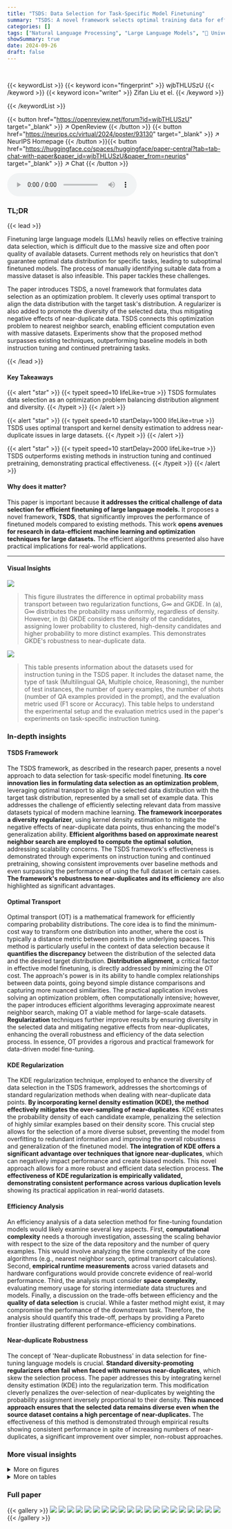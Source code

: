 ```yaml
---
title: "TSDS: Data Selection for Task-Specific Model Finetuning"
summary: "TSDS: A novel framework selects optimal training data for efficient large language model finetuning using only a few examples, boosting performance."
categories: []
tags: ["Natural Language Processing", "Large Language Models", "🏢 University of Wisconsin-Madison",]
showSummary: true
date: 2024-09-26
draft: false
---
```


<br>

{{< keywordList >}}
{{< keyword icon="fingerprint" >}} wjbTHLUSzU {{< /keyword >}}
{{< keyword icon="writer" >}} Zifan Liu et el. {{< /keyword >}}
 
{{< /keywordList >}}

{{< button href="https://openreview.net/forum?id=wjbTHLUSzU" target="_blank" >}}
↗ OpenReview
{{< /button >}}
{{< button href="https://neurips.cc/virtual/2024/poster/93130" target="_blank" >}}
↗ NeurIPS Homepage
{{< /button >}}{{< button href="https://huggingface.co/spaces/huggingface/paper-central?tab=tab-chat-with-paper&paper_id=wjbTHLUSzU&paper_from=neurips" target="_blank" >}}
↗ Chat
{{< /button >}}



<audio controls>
    <source src="https://ai-paper-reviewer.com/wjbTHLUSzU/podcast.wav" type="audio/wav">
    Your browser does not support the audio element.
</audio>


### TL;DR


{{< lead >}}

Finetuning large language models (LLMs) heavily relies on effective training data selection, which is difficult due to the massive size and often poor quality of available datasets.  Current methods rely on heuristics that don't guarantee optimal data distribution for specific tasks, leading to suboptimal finetuned models.  The process of manually identifying suitable data from a massive dataset is also infeasible. This paper tackles these challenges.

The paper introduces TSDS, a novel framework that formulates data selection as an optimization problem.  It cleverly uses optimal transport to align the data distribution with the target task's distribution. A regularizer is also added to promote the diversity of the selected data, thus mitigating negative effects of near-duplicate data.  TSDS connects this optimization problem to nearest neighbor search, enabling efficient computation even with massive datasets. Experiments show that the proposed method surpasses existing techniques, outperforming baseline models in both instruction tuning and continued pretraining tasks.

{{< /lead >}}


#### Key Takeaways

{{< alert "star" >}}
{{< typeit speed=10 lifeLike=true >}} TSDS formulates data selection as an optimization problem balancing distribution alignment and diversity. {{< /typeit >}}
{{< /alert >}}

{{< alert "star" >}}
{{< typeit speed=10 startDelay=1000 lifeLike=true >}} TSDS uses optimal transport and kernel density estimation to address near-duplicate issues in large datasets. {{< /typeit >}}
{{< /alert >}}

{{< alert "star" >}}
{{< typeit speed=10 startDelay=2000 lifeLike=true >}} TSDS outperforms existing methods in instruction tuning and continued pretraining, demonstrating practical effectiveness. {{< /typeit >}}
{{< /alert >}}

#### Why does it matter?
This paper is important because **it addresses the critical challenge of data selection for efficient finetuning of large language models.**  It proposes a novel framework, **TSDS**, that significantly improves the performance of finetuned models compared to existing methods.  This work **opens avenues for research in data-efficient machine learning and optimization techniques for large datasets.** The efficient algorithms presented also have practical implications for real-world applications.

------
#### Visual Insights



![](https://ai-paper-reviewer.com/wjbTHLUSzU/figures_5_1.jpg)

> This figure illustrates the difference in optimal probability mass transport between two regularization functions, G∞ and GKDE.  In (a), G∞ distributes the probability mass uniformly, regardless of density. However, in (b) GKDE considers the density of the candidates, assigning lower probability to clustered, high-density candidates and higher probability to more distinct examples. This demonstrates GKDE's robustness to near-duplicate data.





![](https://ai-paper-reviewer.com/wjbTHLUSzU/tables_6_1.jpg)

> This table presents information about the datasets used for instruction tuning in the TSDS paper. It includes the dataset name, the type of task (Multilingual QA, Multiple choice, Reasoning), the number of test instances, the number of query examples, the number of shots (number of QA examples provided in the prompt), and the evaluation metric used (F1 score or Accuracy). This table helps to understand the experimental setup and the evaluation metrics used in the paper's experiments on task-specific instruction tuning.





### In-depth insights


#### TSDS Framework
The TSDS framework, as described in the research paper, presents a novel approach to data selection for task-specific model finetuning.  **Its core innovation lies in formulating data selection as an optimization problem**, leveraging optimal transport to align the selected data distribution with the target task distribution, represented by a small set of example data.  This addresses the challenge of efficiently selecting relevant data from massive datasets typical of modern machine learning. **The framework incorporates a diversity regularizer**, using kernel density estimation to mitigate the negative effects of near-duplicate data points, thus enhancing the model's generalization ability.  **Efficient algorithms based on approximate nearest neighbor search are employed to compute the optimal solution**, addressing scalability concerns. The TSDS framework's effectiveness is demonstrated through experiments on instruction tuning and continued pretraining, showing consistent improvements over baseline methods and even surpassing the performance of using the full dataset in certain cases.  **The framework's robustness to near-duplicates and its efficiency** are also highlighted as significant advantages.

#### Optimal Transport
Optimal transport (OT) is a mathematical framework for efficiently comparing probability distributions.  The core idea is to find the minimum-cost way to transform one distribution into another, where the cost is typically a distance metric between points in the underlying spaces. This method is particularly useful in the context of data selection because it **quantifies the discrepancy** between the distribution of the selected data and the desired target distribution.  **Distribution alignment**, a critical factor in effective model finetuning, is directly addressed by minimizing the OT cost. The approach's power is in its ability to handle complex relationships between data points, going beyond simple distance comparisons and capturing more nuanced similarities. The practical application involves solving an optimization problem, often computationally intensive; however, the paper introduces efficient algorithms leveraging approximate nearest neighbor search, making OT a viable method for large-scale datasets.  **Regularization** techniques further improve results by ensuring diversity in the selected data and mitigating negative effects from near-duplicates, enhancing the overall robustness and efficiency of the data selection process. In essence, OT provides a rigorous and practical framework for data-driven model fine-tuning.

#### KDE Regularization
The KDE regularization technique, employed to enhance the diversity of data selection in the TSDS framework, addresses the shortcomings of standard regularization methods when dealing with near-duplicate data points.  **By incorporating kernel density estimation (KDE), the method effectively mitigates the over-sampling of near-duplicates**. KDE estimates the probability density of each candidate example, penalizing the selection of highly similar examples based on their density score. This crucial step allows for the selection of a more diverse subset, preventing the model from overfitting to redundant information and improving the overall robustness and generalization of the finetuned model.  **The integration of KDE offers a significant advantage over techniques that ignore near-duplicates**, which can negatively impact performance and create biased models.  This novel approach allows for a more robust and efficient data selection process.  **The effectiveness of KDE regularization is empirically validated, demonstrating consistent performance across various duplication levels** showing its practical application in real-world datasets.

#### Efficiency Analysis
An efficiency analysis of a data selection method for fine-tuning foundation models would likely examine several key aspects.  First, **computational complexity** needs a thorough investigation, assessing the scaling behavior with respect to the size of the data repository and the number of query examples.  This would involve analyzing the time complexity of the core algorithms (e.g., nearest neighbor search, optimal transport calculations). Second, **empirical runtime measurements** across varied datasets and hardware configurations would provide concrete evidence of real-world performance.  Third, the analysis must consider **space complexity**, evaluating memory usage for storing intermediate data structures and models.  Finally, a discussion on the trade-offs between efficiency and the **quality of data selection** is crucial.  While a faster method might exist, it may compromise the performance of the downstream task.  Therefore, the analysis should quantify this trade-off, perhaps by providing a Pareto frontier illustrating different performance-efficiency combinations.

#### Near-duplicate Robustness
The concept of 'Near-duplicate Robustness' in data selection for fine-tuning language models is crucial.  **Standard diversity-promoting regularizers often fail when faced with numerous near-duplicates**, which skew the selection process. The paper addresses this by integrating kernel density estimation (KDE) into the regularization term.  This modification cleverly penalizes the over-selection of near-duplicates by weighting the probability assignment inversely proportional to their density.  **This nuanced approach ensures that the selected data remains diverse even when the source dataset contains a high percentage of near-duplicates.** The effectiveness of this method is demonstrated through empirical results showing consistent performance in spite of increasing numbers of near-duplicates, a significant improvement over simpler, non-robust approaches.


### More visual insights

<details>
<summary>More on figures
</summary>


![](https://ai-paper-reviewer.com/wjbTHLUSzU/figures_21_1.jpg)

> This figure illustrates the difference in probability mass transport between two regularization functions: G∞ and GKDE.  In the G∞ scenario, probability mass is distributed uniformly to the nearest neighbors regardless of their density. In the GKDE scenario, the clustered candidates (x3, x4, x5), representing near-duplicates, receive less probability mass than the distinct candidates (x1, x2) because GKDE accounts for density, preventing oversampling of near-duplicates.


![](https://ai-paper-reviewer.com/wjbTHLUSzU/figures_23_1.jpg)

> This figure illustrates the difference in probability mass transport between two regularization functions: G∞ and GKDE.  In the G∞ case (left), probability mass is distributed uniformly among the nearest neighbors, without considering density. The GKDE case (right) shows that probability mass is assigned inversely proportionally to the density, preventing over-sampling of clustered, near-duplicate candidates.


</details>




<details>
<summary>More on tables
</summary>


![](https://ai-paper-reviewer.com/wjbTHLUSzU/tables_7_1.jpg)
> This table presents the results of instruction tuning experiments comparing three data selection methods: Rand (random selection), LESS (state-of-the-art gradient similarity-based selection), and the proposed TSDS method.  The performance (F1 score and accuracy) of two language models (LLAMA-2-7B and MISTRAL-7B) is evaluated on three tasks (TydiQA, MMLU, and BBH) with different data selection ratios (0.5%, 1.0%, 5%).  The 'Base' row shows the performance without finetuning, and the 'Full' row shows the performance using the full dataset.  The subscripts indicate standard deviations across three runs for each setting.

![](https://ai-paper-reviewer.com/wjbTHLUSzU/tables_8_1.jpg)
> This table presents the sizes of the training, validation, and test sets, along with the number of classes, for four different datasets used in the domain-specific continued pretraining experiments.  The datasets represent diverse domains, including biomedical, movie reviews, computer science, and news articles. The metrics used for evaluating performance are also listed.

![](https://ai-paper-reviewer.com/wjbTHLUSzU/tables_8_2.jpg)
> This table presents the results of instruction tuning experiments comparing three data selection methods: Random sampling, LESS (a state-of-the-art method), and the proposed TSDS method.  The performance is measured by F1 score (TydiQA) and accuracy (MMLU, BBH) across three different datasets (TydiQA, MMLU, BBH) and three selection ratios (0.5%, 1%, 5%).  The table shows the average performance and standard deviation across three runs with different random seeds for each method and selection ratio,  alongside the baseline results for the model without finetuning and with finetuning using the full dataset.

![](https://ai-paper-reviewer.com/wjbTHLUSzU/tables_20_1.jpg)
> This table presents the results of instruction tuning experiments, comparing the performance of three different data selection methods (Rand, LESS, and Ours) against a baseline (Base) and the full dataset (Full).  The comparison is done across three different datasets (TydiQA, MMLU, BBH) and two language models (LLaMA-2-7B and MISTRAL-7B), with varying dataset selection ratios (0.5%, 1%, 5%).  The F1 score and accuracy are reported as the evaluation metrics, along with standard deviations to indicate variability.

![](https://ai-paper-reviewer.com/wjbTHLUSzU/tables_20_2.jpg)
> This table lists the hyperparameters used for the continued pretraining stage of the experiments described in Section 5.2 of the paper.  The hyperparameters control various aspects of the training process, including the maximum length of input sequences, batch size, optimizer, weight decay parameters for Adam, warmup ratio, learning rate scheduler, and learning rate.

![](https://ai-paper-reviewer.com/wjbTHLUSzU/tables_22_1.jpg)
> This table compares the performance of the proposed TSDS method with the LESS baseline method for task-specific instruction tuning.  The experiment uses a dataset size of 4% of the candidate data repository and trains each model for only one epoch.  The table shows F1 scores and accuracy for three different tasks (TydiQA, MMLU, BBH) and two different language models (LLAMA-2-7B and MISTRAL-7B).  Subscripts indicate standard deviations.

![](https://ai-paper-reviewer.com/wjbTHLUSzU/tables_22_2.jpg)
> This table presents the results of instruction tuning experiments, comparing the performance of three different data selection methods against a baseline.  The methods are: randomly selecting data, using the LESS method (a state-of-the-art technique), and using the authors' proposed TSDS method.  The table shows F1 scores and accuracy for three different tasks (TydiQA, MMLU, and BBH) across different model sizes and data selection ratios (0.5%, 1%, and 5%).  The subscripts indicate standard deviations across three different runs with different random seeds, demonstrating the performance variability of each method.

![](https://ai-paper-reviewer.com/wjbTHLUSzU/tables_23_1.jpg)
> This table presents the results of experiments evaluating the impact of different kernel sizes on the performance of the KNN-KDE method.  The F1 scores for three downstream tasks (ChemProt, AGNews, IMDB) are shown, with standard deviations included to indicate the variability of the results.  The kernel sizes tested were 0.1, 0.3, and 0.5.

![](https://ai-paper-reviewer.com/wjbTHLUSzU/tables_23_2.jpg)
> This table presents the F1 scores achieved on four different downstream classification tasks (ChemProt, IMDB, SCIERC, AGNews) using three different data selection methods (Rand, DSIR, Ours) and three different sizes of annotated data (1K, 3K, 10K).  The 'Base' row shows the performance without data selection or continued pre-training.  The table highlights the improvements in F1 score obtained by using the proposed TSDS method compared to baseline methods.

![](https://ai-paper-reviewer.com/wjbTHLUSzU/tables_24_1.jpg)
> This table shows the average neighborhood size used by the KNN-Uniform and KNN-KDE algorithms for different values of the hyperparameter α.  The neighborhood size represents the number of nearest neighbors considered when selecting data for training. The numbers before the slash are the neighborhood sizes for KNN-Uniform, and the numbers after the slash are the neighborhood sizes for KNN-KDE.  The results are presented for three different datasets: ChemProt (1K), AGNews (3K), and IMDB (10K).

</details>




### Full paper

{{< gallery >}}
<img src="https://ai-paper-reviewer.com/wjbTHLUSzU/1.png" class="grid-w50 md:grid-w33 xl:grid-w25" />
<img src="https://ai-paper-reviewer.com/wjbTHLUSzU/2.png" class="grid-w50 md:grid-w33 xl:grid-w25" />
<img src="https://ai-paper-reviewer.com/wjbTHLUSzU/3.png" class="grid-w50 md:grid-w33 xl:grid-w25" />
<img src="https://ai-paper-reviewer.com/wjbTHLUSzU/4.png" class="grid-w50 md:grid-w33 xl:grid-w25" />
<img src="https://ai-paper-reviewer.com/wjbTHLUSzU/5.png" class="grid-w50 md:grid-w33 xl:grid-w25" />
<img src="https://ai-paper-reviewer.com/wjbTHLUSzU/6.png" class="grid-w50 md:grid-w33 xl:grid-w25" />
<img src="https://ai-paper-reviewer.com/wjbTHLUSzU/7.png" class="grid-w50 md:grid-w33 xl:grid-w25" />
<img src="https://ai-paper-reviewer.com/wjbTHLUSzU/8.png" class="grid-w50 md:grid-w33 xl:grid-w25" />
<img src="https://ai-paper-reviewer.com/wjbTHLUSzU/9.png" class="grid-w50 md:grid-w33 xl:grid-w25" />
<img src="https://ai-paper-reviewer.com/wjbTHLUSzU/10.png" class="grid-w50 md:grid-w33 xl:grid-w25" />
<img src="https://ai-paper-reviewer.com/wjbTHLUSzU/11.png" class="grid-w50 md:grid-w33 xl:grid-w25" />
<img src="https://ai-paper-reviewer.com/wjbTHLUSzU/12.png" class="grid-w50 md:grid-w33 xl:grid-w25" />
<img src="https://ai-paper-reviewer.com/wjbTHLUSzU/13.png" class="grid-w50 md:grid-w33 xl:grid-w25" />
<img src="https://ai-paper-reviewer.com/wjbTHLUSzU/14.png" class="grid-w50 md:grid-w33 xl:grid-w25" />
<img src="https://ai-paper-reviewer.com/wjbTHLUSzU/15.png" class="grid-w50 md:grid-w33 xl:grid-w25" />
<img src="https://ai-paper-reviewer.com/wjbTHLUSzU/16.png" class="grid-w50 md:grid-w33 xl:grid-w25" />
<img src="https://ai-paper-reviewer.com/wjbTHLUSzU/17.png" class="grid-w50 md:grid-w33 xl:grid-w25" />
<img src="https://ai-paper-reviewer.com/wjbTHLUSzU/18.png" class="grid-w50 md:grid-w33 xl:grid-w25" />
<img src="https://ai-paper-reviewer.com/wjbTHLUSzU/19.png" class="grid-w50 md:grid-w33 xl:grid-w25" />
<img src="https://ai-paper-reviewer.com/wjbTHLUSzU/20.png" class="grid-w50 md:grid-w33 xl:grid-w25" />
{{< /gallery >}}